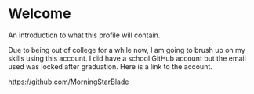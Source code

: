 # Welcome
An introduction to what this profile will contain.

Due to being out of college for a while now, I am going to brush up on my skills using this account. 
I did have a school GitHub account but the email used was locked after graduation. Here is a link to the account. 

https://github.com/MorningStarBlade

